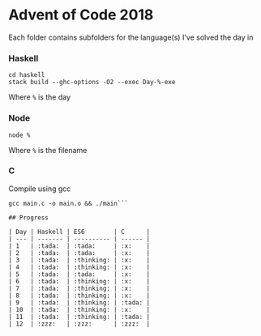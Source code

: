 # Advent of Code 2018

Each folder contains subfolders for the language(s) I've solved the day in

### Haskell

```shell
cd haskell
stack build --ghc-options -O2 --exec Day-%-exe
```
Where `%` is the day

### Node
```shell
node %
```
Where `%` is the filename

### C
Compile using gcc
```shell
gcc main.c -o main.o && ./main```

## Progress

| Day | Haskell | ES6        | C      |
| --- | ------- | ---------- | ------ |
| 1   | :tada:  | :tada:     | :x:    |
| 2   | :tada:  | :tada:     | :x:    |
| 3   | :tada:  | :thinking: | :x:    |
| 4   | :tada:  | :thinking: | :x:    |
| 5   | :tada:  | :tada:     | :x:    |
| 6   | :tada:  | :thinking: | :x:    |
| 7   | :tada:  | :thinking: | :x:    |
| 8   | :tada:  | :thinking: | :x:    |
| 9   | :tada:  | :thinking: | :tada: |
| 10  | :tada:  | :thinking: | :x:    |
| 11  | :tada:  | :thinking: | :tada: |
| 12  | :zzz:   | :zzz:      | :zzz:  |
